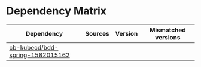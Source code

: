 # Dependency Matrix

Dependency | Sources | Version | Mismatched versions
---------- | ------- | ------- | -------------------
[cb-kubecd/bdd-spring-1582015162](https://github.com/cb-kubecd/bdd-spring-1582015162.git) |  | []() | 
